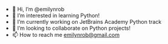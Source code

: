 - 👋 Hi, I’m @emilynrob
- 👀 I’m interested in learning Python!
- 🌱 I’m currently working on JetBrains Academy Python track 
- 💞️ I’m looking to collaborate on Python projects!
- 📫 How to reach me emilynrob@gmail.com

<!---
emilynrob/emilynrob is a ✨ special ✨ repository because its `README.md` (this file) appears on your GitHub profile.
You can click the Preview link to take a look at your changes.
--->
